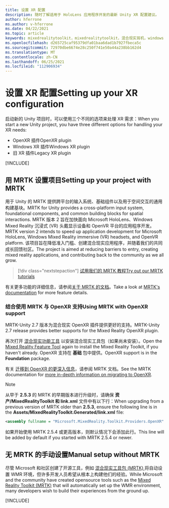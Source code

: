 ```yaml
---
title: 设置 XR 配置
description: 随时了解适用于 HoloLens 应用程序开发的最新 Unity XR 配置建议。
author: hferrone
ms.author: v-hferrone
ms.date: 04/22/2021
ms.topic: article
keywords: mixedrealitytoolkit，mixedrealitytoolkit，混合现实耳机，windows mixed reality 耳机，虚拟现实耳机，unity
ms.openlocfilehash: d265725caf95379dfa01baa6dad1b7927fbeca5c
ms.sourcegitcommit: 72970dbe6674e28c250f741e50a44a238bb162d4
ms.translationtype: MT
ms.contentlocale: zh-CN
ms.lasthandoff: 06/25/2021
ms.locfileid: "112906934"
---
```

# <a name="setting-up-your-xr-configuration"></a><span data-ttu-id="95545-104">设置 XR 配置</span><span class="sxs-lookup"><span data-stu-id="95545-104">Setting up your XR configuration</span></span>

<span data-ttu-id="95545-105">启动新的 Unity 项目时，可以使用三个不同的选项来处理 XR 需求：</span><span class="sxs-lookup"><span data-stu-id="95545-105">When you start a new Unity project, you have three different options for handling your XR needs:</span></span> 
* <span data-ttu-id="95545-106">OpenXR 插件</span><span class="sxs-lookup"><span data-stu-id="95545-106">OpenXR plugin</span></span>
* <span data-ttu-id="95545-107">Windows XR 插件</span><span class="sxs-lookup"><span data-stu-id="95545-107">Windows XR plugin</span></span>
* <span data-ttu-id="95545-108">旧 XR 插件</span><span class="sxs-lookup"><span data-stu-id="95545-108">Legacy XR plugin</span></span>

[!INCLUDE[](includes/xr/intro.md)]

## <a name="setting-up-your-project-with-mrtk"></a><span data-ttu-id="95545-109">用 MRTK 设置项目</span><span class="sxs-lookup"><span data-stu-id="95545-109">Setting up your project with MRTK</span></span>

<span data-ttu-id="95545-110">用于 Unity 的 MRTK 提供跨平台的输入系统、基础组件以及用于空间交互的通用构建基块。</span><span class="sxs-lookup"><span data-stu-id="95545-110">MRTK for Unity provides a cross-platform input system, foundational components, and common building blocks for spatial interactions.</span></span> <span data-ttu-id="95545-111">MRTK 版本 2 旨在加快面向 Microsoft HoloLens、Windows Mixed Reality 沉浸式 (VR) 头戴显示设备和 OpenVR 平台的应用程序开发。</span><span class="sxs-lookup"><span data-stu-id="95545-111">MRTK version 2 intends to speed up application development for Microsoft HoloLens, Windows Mixed Reality immersive (VR) headsets, and OpenVR platform.</span></span> <span data-ttu-id="95545-112">该项目旨在降低准入门槛、创建混合现实应用程序，并随着我们的共同成长回馈社区。</span><span class="sxs-lookup"><span data-stu-id="95545-112">The project is aimed at reducing barriers to entry, creating mixed reality applications, and contributing back to the community as we all grow.</span></span>

> [!div class="nextstepaction"]
> [<span data-ttu-id="95545-113">试用我们的 MRTK 教程</span><span class="sxs-lookup"><span data-stu-id="95545-113">Try out our MRTK tutorials</span></span>](./tutorials/mr-learning-base-02.md?tabs=winxr)

<span data-ttu-id="95545-114">有关更多功能的详细信息，请参阅[关于 MRTK 的文档](/windows/mixed-reality/mrtk-unity)。</span><span class="sxs-lookup"><span data-stu-id="95545-114">Take a look at [MRTK's documentation](/windows/mixed-reality/mrtk-unity) for more feature details.</span></span>

### <a name="using-mrtk-with-openxr-support"></a><span data-ttu-id="95545-115">结合使用 MRTK 与 OpenXR 支持</span><span class="sxs-lookup"><span data-stu-id="95545-115">Using MRTK with OpenXR support</span></span>

<span data-ttu-id="95545-116">MRTK-Unity 2.7 版本为混合现实 OpenXR 插件提供更好的支持。</span><span class="sxs-lookup"><span data-stu-id="95545-116">MRTK-Unity 2.7 release provides better supports for the Mixed Reality OpenXR plugin.</span></span>

<span data-ttu-id="95545-117">再次打开 [混合现实功能工具](welcome-to-mr-feature-tool.md) 以安装混合现实工具包（如果尚未安装）。</span><span class="sxs-lookup"><span data-stu-id="95545-117">Open the [Mixed Reality Feature Tool](welcome-to-mr-feature-tool.md) again to install the Mixed Reality Toolkit, if you haven't already.</span></span> <span data-ttu-id="95545-118">OpenXR 支持在 **基础** 包中提供。</span><span class="sxs-lookup"><span data-stu-id="95545-118">OpenXR support is in the **Foundation** package.</span></span>

<span data-ttu-id="95545-119">有关 [迁移到 OpenXR 的更深入信息](/windows/mixed-reality/mrtk-unity/configuration/getting-started-with-mrtk-and-xrsdk#configuring-mrtk-for-the-xr-sdk-pipeline)，请参阅 MRTK 文档。</span><span class="sxs-lookup"><span data-stu-id="95545-119">See the MRTK documentation for [more in-depth information on migrating to OpenXR](/windows/mixed-reality/mrtk-unity/configuration/getting-started-with-mrtk-and-xrsdk#configuring-mrtk-for-the-xr-sdk-pipeline).</span></span>

> [!NOTE]
> <span data-ttu-id="95545-120">从早于 **2.5.3** 的 MRTK 的早期版本进行升级时，请确保 **资产/MixedRealityToolkit 和 link.xml** 文件中有以下行：</span><span class="sxs-lookup"><span data-stu-id="95545-120">When upgrading from a previous version of MRTK older than **2.5.3**, ensure the following line is in the **Assets/MixedRealityToolkit.Generated/link.xml** file:</span></span>
>
> ```xml
> <assembly fullname = "Microsoft.MixedReality.Toolkit.Providers.OpenXR" preserve="all"/>
> ```
>
> <span data-ttu-id="95545-121">如果开始使用 MRTK 2.5.4 或更高版本，则默认情况下会添加此行。</span><span class="sxs-lookup"><span data-stu-id="95545-121">This line will be added by default if you started with MRTK 2.5.4 or newer.</span></span>

## <a name="manual-setup-without-mrtk"></a><span data-ttu-id="95545-122">无 MRTK 的手动设置</span><span class="sxs-lookup"><span data-stu-id="95545-122">Manual setup without MRTK</span></span>

<span data-ttu-id="95545-123">尽管 Microsoft 和社区创建了开源工具，例如 [混合现实工具包 (MRTK) ](https://microsoft.github.io/MixedRealityToolkit-Unity/Documentation/Installation.html) 将自动设置 WMR 环境，但许多开发人员希望从根本上构建他们的经验。</span><span class="sxs-lookup"><span data-stu-id="95545-123">While Microsoft and the community have created opensource tools such as the [Mixed Reality Toolkit (MRTK)](https://microsoft.github.io/MixedRealityToolkit-Unity/Documentation/Installation.html) that will automatically set up the WMR environment, many developers wish to build their experiences from the ground up.</span></span>

[!INCLUDE[](includes/xr/manual-setup.md)]